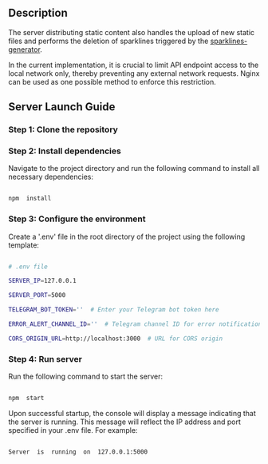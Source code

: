 ## Description
The server distributing static content also handles the upload of new static files and performs the deletion of sparklines triggered by the [sparklines-generator](https://github.com/ziaq/sparkline-generator).

In the current implementation, it is crucial to limit API endpoint access to the local network only, thereby preventing any external network requests. Nginx can be used as one possible method to enforce this restriction.


## Server Launch Guide

  

### Step 1: Clone the repository

  

### Step 2: Install dependencies

  

Navigate to the project directory and run the following command to install all necessary dependencies:

  

```bash

npm  install

```

  

### Step 3: Configure the environment

  

Create a '.env' file in the root directory of the project using the following template:

  

```bash

# .env file

SERVER_IP=127.0.0.1

SERVER_PORT=5000

TELEGRAM_BOT_TOKEN=''  # Enter your Telegram bot token here

ERROR_ALERT_CHANNEL_ID=''  # Telegram channel ID for error notifications

CORS_ORIGIN_URL=http://localhost:3000  # URL for CORS origin

```

  

### Step 4: Run server

  

Run the following command to start the server:

  

```bash

npm  start

```

  

Upon successful startup, the console will display a message indicating that the server is running. This message will reflect the IP address and port specified in your .env file. For example:

  

```bash

Server  is  running  on  127.0.0.1:5000

```